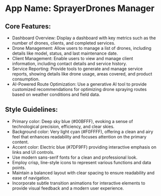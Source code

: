 # **App Name**: SprayerDrones Manager

## Core Features:

- Dashboard Overview: Display a dashboard with key metrics such as the number of drones, clients, and completed services.
- Drone Management: Allow users to manage a list of drones, including details like model, status, and last maintenance date.
- Client Management: Enable users to view and manage client information, including contact details and service history.
- Service Reporting: Provide tools to generate and manage service reports, showing details like drone usage, areas covered, and product consumption.
- AI-Powered Route Optimization: Use a generative AI tool to provide customized recommendations for optimizing drone spraying routes based on weather conditions and field data.

## Style Guidelines:

- Primary color: Deep sky blue (#00BFFF), evoking a sense of technological precision, efficiency, and clear skies.
- Background color: Very light cyan (#F0FFFF), offering a clean and airy feel that enhances readability and focuses attention on the primary content.
- Accent color: Electric blue (#7DF9FF) providing interactive emphasis on links and UI controls.
- Use modern sans-serif fonts for a clean and professional look.
- Employ crisp, line-style icons to represent various functions and data points.
- Maintain a balanced layout with clear spacing to ensure readability and ease of navigation.
- Incorporate subtle transition animations for interactive elements to provide visual feedback and a modern user experience.